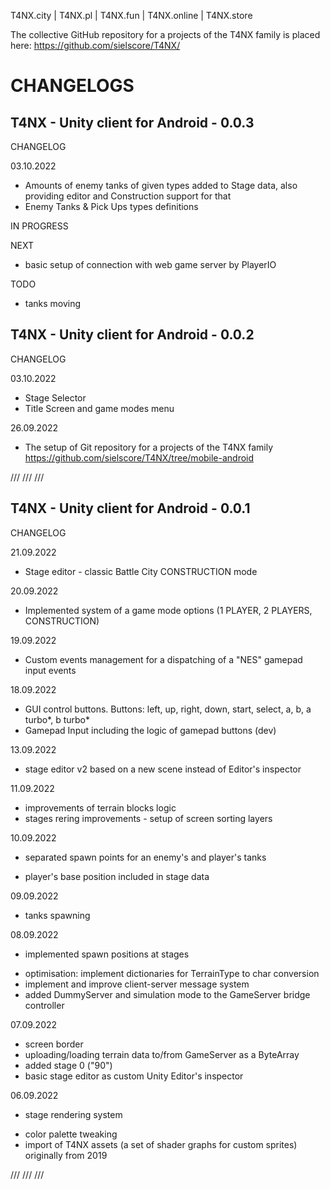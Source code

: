 
T4NX.city | T4NX.pl | T4NX.fun | T4NX.online | T4NX.store

The collective GitHub repository for a projects of the T4NX family is placed here: https://github.com/sielscore/T4NX/

CHANGELOGS
=====

T4NX - Unity client for Android - 0.0.3
-----

CHANGELOG

03.10.2022
+ Amounts of enemy tanks of given types added to Stage data, also providing editor and Construction support for that
+ Enemy Tanks & Pick Ups types definitions

IN PROGRESS


NEXT
+ basic setup of connection with web game server by PlayerIO

TODO
+ tanks moving

T4NX - Unity client for Android - 0.0.2
-----

CHANGELOG

03.10.2022
+ Stage Selector
+ Title Screen and game modes menu

26.09.2022
* The setup of Git repository for a projects of the T4NX family
https://github.com/sielscore/T4NX/tree/mobile-android

///
///
///

T4NX - Unity client for Android - 0.0.1
-----

CHANGELOG

21.09.2022
+ Stage editor - classic Battle City CONSTRUCTION mode

20.09.2022
+ Implemented system of a game mode options (1 PLAYER, 2 PLAYERS, CONSTRUCTION)

19.09.2022
+ Custom events management for a dispatching of a "NES" gamepad input events  

18.09.2022
+ GUI control buttons. Buttons: left, up, right, down, start, select, a, b, a turbo*, b turbo*
+ Gamepad Input including the logic of gamepad buttons (dev)

13.09.2022
+ stage editor v2 based on a new scene instead of Editor's inspector

11.09.2022
* improvements of terrain blocks logic
* stages rering improvements - setup of screen sorting layers 

10.09.2022
* separated spawn points for an enemy's and player's tanks
+ player's base position included in stage data

09.09.2022
+ tanks spawning 

08.09.2022
+ implemented spawn positions at stages
* optimisation: implement dictionaries for TerrainType to char conversion
* implement and improve client-server message system
* added DummyServer and simulation mode to the GameServer bridge controller

07.09.2022
+ screen border
+ uploading/loading terrain data to/from GameServer as a ByteArray
+ added stage 0 ("90")
+ basic stage editor as custom Unity Editor's inspector

06.09.2022
+ stage rendering system
* color palette tweaking
* import of T4NX assets (a set of shader graphs for custom sprites) originally from 2019


///
///
///




